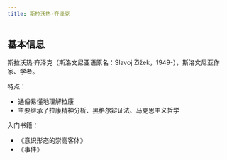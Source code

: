 ```yaml
---
title: 斯拉沃热·齐泽克
---
```


## 基本信息

斯拉沃热·齐泽克（斯洛文尼亚语原名：Slavoj Žižek，1949-），斯洛文尼亚作家、学者。

特点：
- 通俗易懂地理解拉康
- 主要继承了拉康精神分析、黑格尔辩证法、马克思主义哲学

入门书籍：
- 《意识形态的崇高客体》
- 《事件》